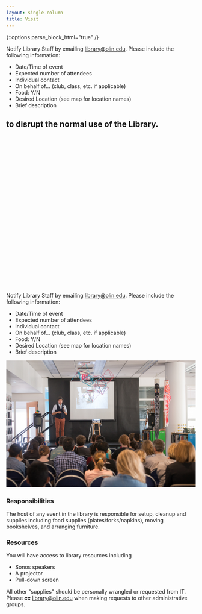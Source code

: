 ```yaml
---
layout: single-column
title: Visit
---
```

{::options parse_block_html="true" /}


Notify Library Staff by emailing library@olin.edu.  Please include the following information:


- Date/Time of event
- Expected number of attendees
- Individual contact
- On behalf of… (club, class, etc. if applicable)
- Food: Y/N
- Desired Location (see map for location names)
- Brief description 


## to disrupt the normal use of the Library. 

<iframe class=""
	width="100%" 
	height="400" 
	frameborder="0" 
	style="border:0"

	src="https://www.google.com/maps/embed?pb=!1m18!1m12!1m3!1d2951.3172603966254!2d-71.2664184847575!3d42.29309537919148!2m3!1f0!2f0!3f0!3m2!1i1024!2i768!4f13.1!3m3!1m2!1s0x89e381401981a43b%3A0x24ff4dd6980d6763!2sOlin+College+Library!5e0!3m2!1sen!2sus!4v1514003168527?key=AIzaSyCZ610P1MOgHF8tatbNCf0D-R-GLwgmyak" 
	 
	allowfullscreen>
</iframe>

Notify Library Staff by emailing library@olin.edu.  Please include the following information:


- Date/Time of event
- Expected number of attendees
- Individual contact
- On behalf of… (club, class, etc. if applicable)
- Food: Y/N
- Desired Location (see map for location names)
- Brief description 

![photo of carmen papalia talk, Olin college Library 2015](/assets/img/papalia-talk.jpg)

### Responsibilities

The host of any event in the library is responsible for setup, cleanup and supplies including food supplies (plates/forks/napkins), moving bookshelves, and arranging furniture.

### Resources
You will have access to library resources including 
- Sonos speakers
- A projector
- Pull-down screen 

All other "supplies" should be personally wrangled or requested from IT. Please _**cc**_ library@olin.edu when making requests to other administrative groups.  
